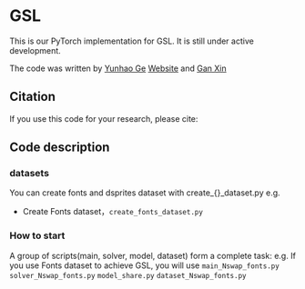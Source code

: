 

# GSL

This is our PyTorch implementation for GSL. It is still under active development.

The code was written by [Yunhao Ge](yunhaoge@usc.edu) [Website](gyhandy.github.io) and [Gan Xin](gxin@usc.edu)
## Citation
If you use this code for your research, please cite:



## Code description

### datasets
You can create fonts and dsprites dataset with create_{}_dataset.py 
e.g.
- Create Fonts dataset，`create_fonts_dataset.py`

### How to start
A group of scripts(main, solver, model, dataset) form a complete task:
e.g. If you use Fonts dataset to achieve GSL, you will use 
`main_Nswap_fonts.py`
`solver_Nswap_fonts.py`
`model_share.py`
`dataset_Nswap_fonts.py`


